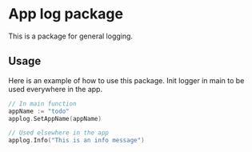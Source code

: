 # App log package

This is a package for general logging.

## Usage

Here is an example of how to use this package.
Init logger in main to be used everywhere in the app.

```go
// In main function
appName := "todo"
applog.SetAppName(appName)

// Used elsewhere in the app
applog.Info("This is an info message")
```
